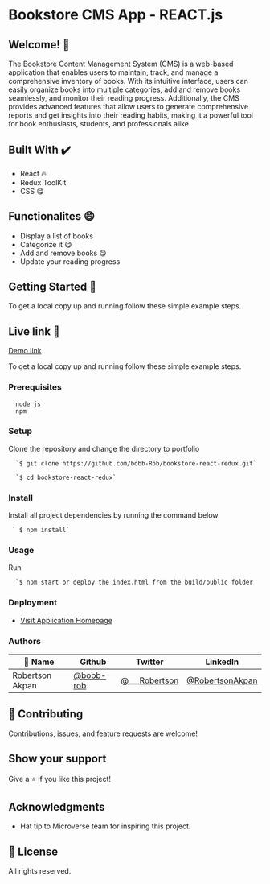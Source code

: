 # Bookstore CMS App - REACT.js

## Welcome! 👋

The Bookstore Content Management System (CMS) is a web-based application that enables users to maintain, track, and manage a comprehensive inventory of books. With its intuitive interface, users can easily organize books into multiple categories, add and remove books seamlessly, and monitor their reading progress. Additionally, the CMS provides advanced features that allow users to generate comprehensive reports and get insights into their reading habits, making it a powerful tool for book enthusiasts, students, and professionals alike.

                             
## Built With ✔️

- React 🔥
- Redux ToolKit
- CSS 😋

## Functionalites 😄
 
- Display a list of books
- Categorize it 😋
- Add and remove books 😋
- Update your reading progress

## Getting Started 🙌

To get a local copy up and running follow these simple example steps.

## Live link 🙌

[Demo link](https://bookstore-app-robertson.netlify.app/)

To get a local copy up and running follow these simple example steps.

### Prerequisites
```
  node js
  npm

```
### Setup
Clone the repository and change the directory to portfolio

``` 
  `$ git clone https://github.com/bobb-Rob/bookstore-react-redux.git`

  `$ cd bookstore-react-redux`

```

### Install
Install all project dependencies by running the command below
 
``` 
 ` $ npm install`
```
### Usage

Run
``` 
  `$ npm start or deploy the index.html from the build/public folder 
```

### Deployment
- [Visit Application Homepage](#)


### Authors

| 👤 Name | Github | Twitter | LinkedIn |
|------|--------|---------|----------|
|Robertson Akpan|[@bobb-rob](https://github.com/bobb-rob)|[@___Robertson](https://twitter.com/___Robertson)|[@RobertsonAkpan](https://www.linkedin.com/in/robertsonakpan/)|


## 🤝 Contributing

Contributions, issues, and feature requests are welcome!


## Show your support

Give a ⭐️ if you like this project!

## Acknowledgments

- Hat tip to Microverse team for inspiring this project.

## 📝 License

All rights reserved.
